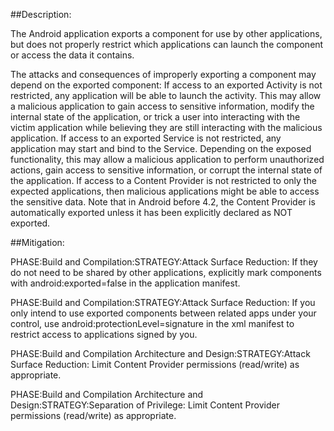 ##Description:

The Android application exports a component for use by other applications, but does not properly restrict which applications can launch the component or access the data it contains.

The attacks and consequences of improperly exporting a component may depend on the exported component: If access to an exported Activity is not restricted, any application will be able to launch the activity. This may allow a malicious application to gain access to sensitive information, modify the internal state of the application, or trick a user into interacting with the victim application while believing they are still interacting with the malicious application. If access to an exported Service is not restricted, any application may start and bind to the Service. Depending on the exposed functionality, this may allow a malicious application to perform unauthorized actions, gain access to sensitive information, or corrupt the internal state of the application. If access to a Content Provider is not restricted to only the expected applications, then malicious applications might be able to access the sensitive data. Note that in Android before 4.2, the Content Provider is automatically exported unless it has been explicitly declared as NOT exported.

##Mitigation:


PHASE:Build and Compilation:STRATEGY:Attack Surface Reduction:
If they do not need to be shared by other applications, explicitly mark components with android:exported=false in the application manifest.

PHASE:Build and Compilation:STRATEGY:Attack Surface Reduction:
If you only intend to use exported components between related apps under your control, use android:protectionLevel=signature in the xml manifest to restrict access to applications signed by you.

PHASE:Build and Compilation Architecture and Design:STRATEGY:Attack Surface Reduction:
Limit Content Provider permissions (read/write) as appropriate.

PHASE:Build and Compilation Architecture and Design:STRATEGY:Separation of Privilege:
Limit Content Provider permissions (read/write) as appropriate.


